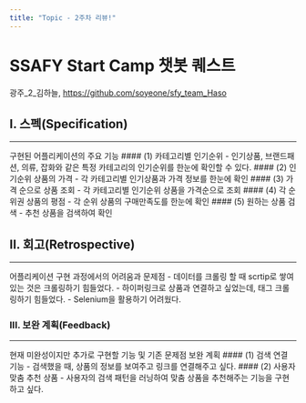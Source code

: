 ```yaml
---
title: "Topic - 2주차 리뷰!"
---
```



# SSAFY Start Camp 챗봇 퀘스트

광주_2_김하늘, https://github.com/soyeone/sfy_team_Haso

## I. 스펙(Specification)
<hr>
구현된 어플리케이션의 주요 기능
#### (1) 카테고리별 인기순위
  - 인기상품, 브랜드패션, 의류, 잡화와 같은 특정 카테고리의 인기순위를 한눈에 확인할 수 있다.
#### (2) 인기순위 상품의 가격
  - 각 카테고리별 인기상품과 가격 정보를 한눈에 확인
#### (3) 가격 순으로 상품 조회
  - 각 카테고리별 인기순위 상품을 가격순으로 조회
#### (4) 각 순위권 상품의 평점
  - 각 순위 상품의 구매만족도를 한눈에 확인
#### (5) 원하는 상품 검색
  - 추천 상품을 검색하여 확인

## II. 회고(Retrospective)
<hr>
어플리케이션 구현 과정에서의 어려움과 문제점
  - 데이터를 크롤링 할 때 scrtip로 쌓여 있는 것은 크롤링하기 힘들었다.
  - 하이퍼링크로 상품과 연결하고 싶었는데, 태그 크롤링하기 힘들었다.
  - Selenium을 활용하기 어려웠다.

### III. 보완 계획(Feedback)
<hr>
현재 미완성이지만 추가로 구현할 기능 및 기존 문제점 보완 계획
#### (1) 검색 연결 기능
  - 검색했을 때, 상품의 정보를 보여주고 링크를 연결해주고 싶다.
#### (2) 사용자 맞춤 추천 상품
  - 사용자의 검색 패턴을 러닝하여 맞춤 상품을 추천해주는 기능을 구현하고 싶다.

